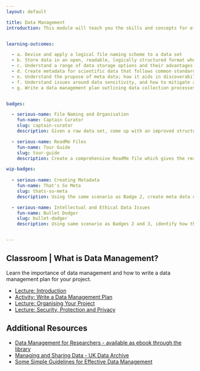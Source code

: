 ```yaml
---
layout: default

title: Data Management
introduction: This module will teach you the skills and concepts for effective Data Management. Simply put, Data Management is about taking care of your data so that your work isn't hindered by data issues. Your data is effectively organised and stored so you can access and understand it with ease. Effective data management goes hand in hand with effective data sharing, if you organise data well for your own use, collaborators and other users of the data will also benefit.


learning-outcomes:

  - a. Devise and apply a logical file naming scheme to a data set
  - b. Store data in an open, readable, logically structured format when possible
  - c. Understand a range of data storage options and their advantages and disadvantages
  - d. Create metadata for scientific data that follows common standards
  - e. Understand the prupose of meta data; how it aids in discoverability and describing data
  - f. Understand issues around data sensitivity, and how to mitigate and manage these issues 
  - g. Write a data management plan outlining data collection processes and naming conventions 


badges:

  - serious-name: File Naming and Organisation
    fun-name: Captain Curator
    slug: captain-curator
    description: Given a raw data set, come up with an improved structure and file naming strategy. Sketch or create an example of this strategy and discuss its benefits with an assessor.  

  - serious-name: ReadMe Files
    fun-name: Tour Guide
    slug: tour-guide
    description: Create a comprehensive ReadMe file which gives the reader a clear understanding of the project purpose, structure, run requirements, expected output and licence.

wip-badges:
  
  - serious-name: Creating Metadata
    fun-name: That's So Meta
    slug: thats-so-meta
    description: Using the same scenario as Badge 2, create meta data using [STANDARD X]

  - serious-name: Intellectual and Ethical Data Issues
    fun-name: Bullet Dodger
    slug: bullet-dodger
    description: Using same scenario as Badges 2 and 3, identify how the raw data might need to be collected (anonymization), stored for a length of time/destroyed after study as well as limitations around sharing for IP reasons.  


---
```




## Classroom | What is Data Management?

Learn the importance of data management and how to write a data management plan for your project.

- [Lecture: Introduction](slideshows/introduction)
- [Activity: Write a Data Management Plan](https://wiki.auckland.ac.nz/download/attachments/108857820/UOA_R_DMP_template_Jun2016_draftCMv3-5.docx?version=1&modificationDate=1467603337000&api=v2)
- [Lecture: Organising Your Project](slideshows/organising-your-project)
- [Lecture: Security, Protection and Privacy](slideshows/security-protection-privacy)







<!--
## Independent | Project Data Analysis

This Hacky Hour should be used to start managing your project data using the principles taught in this module. Think about how to name and organise your files. Start creating a data management plan, so that your data can live beyond the time frame of your project.   

**Resources**

- [Data Management Plan Worksheet (TODO: Anthony)](#)
{:.resources}

-->




## Additional Resources

- [Data Management for Researchers - available as ebook through the library](http://www.library.auckland.ac.nz/?FROM_REF=bn-bc)
- [Managing and Sharing Data - UK Data Archive](http://www.data-archive.ac.uk/media/2894/managingsharing.pdf)
- [Some Simple Guidelines for Effective Data Management](http://onlinelibrary.wiley.com/doi/10.1890/0012-9623-90.2.205/full)






